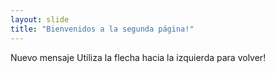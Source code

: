 ```yaml
---
layout: slide
title: "Bienvenidos a la segunda página!"
---
```

Nuevo mensaje
Utiliza la flecha hacia la izquierda para volver!